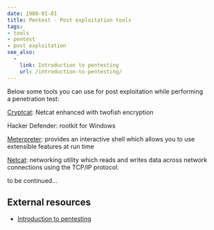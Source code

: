 ```yaml
---
date: 1980-01-01
title: Pentest - Post exploitation tools
tags:
- tools
- pentest
- post exploitation
see_also:
  -
    link: Introduction to pentesting
    url: /introduction-to-pentesting/
---
```

Below some tools you can use for post exploitation while performing a penetration test:

[Cryptcat](http://cryptcat.sourceforge.net/ "Cryptcat"):
Netcat enhanced with twofish encryption

Hacker Defender:
rootkit for Windows

[Meterpreter](https://github.com/rapid7/meterpreter "Meterpreter"):
provides an interactive shell which allows you to use extensible features at run time

[Netcat](http://netcat.sourceforge.net/ "Netcat"):
networking utility which reads and writes data across network connections using the TCP/IP protocol.

<!--more-->

to be continued...


## External resources

- [Introduction to pentesting](/introduction-to-pentesting/)
